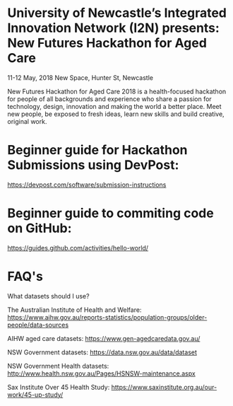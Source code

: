 # University of Newcastle’s Integrated Innovation Network (I2N) presents: New Futures Hackathon for Aged Care
11-12 May, 2018 
New Space, Hunter St, Newcastle
 
New Futures Hackathon for Aged Care 2018 is a health-focused hackathon for people of all backgrounds and experience who share a passion for technology, design, innovation and making the world a better place. Meet new people, be exposed to fresh ideas, learn new skills and build creative, original work. 

# Beginner guide for Hackathon Submissions using DevPost: 
https://devpost.com/software/submission-instructions

# Beginner guide to commiting code on GitHub:
https://guides.github.com/activities/hello-world/

# FAQ's

What datasets should I use?

The Australian Institute of Health and Welfare: https://www.aihw.gov.au/reports-statistics/population-groups/older-people/data-sources

AIHW aged care datasets: https://www.gen-agedcaredata.gov.au/

NSW Government datasets: https://data.nsw.gov.au/data/dataset

NSW Government Health datasets: http://www.health.nsw.gov.au/Pages/HSNSW-maintenance.aspx

Sax Institute Over 45 Health Study: https://www.saxinstitute.org.au/our-work/45-up-study/


